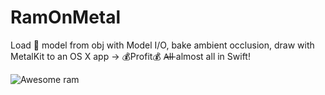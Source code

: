 # RamOnMetal

Load 🐑 model from obj with Model I/O, bake ambient occlusion, draw with MetalKit to an OS X app  ->  💰Profit💰
A̶l̶l̶ almost all in Swift!

![Awesome ram](http://cl.ly/image/2R1f1L0E1Z3z/Image%202015-06-30%20at%201.34.30%20PM.png "Awesome ram")
